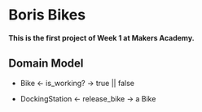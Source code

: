 # Boris Bikes

#### This is the first project of Week 1 at Makers Academy.

## Domain Model


* Bike ← is_working? → true || false

* DockingStation ← release_bike → a Bike
